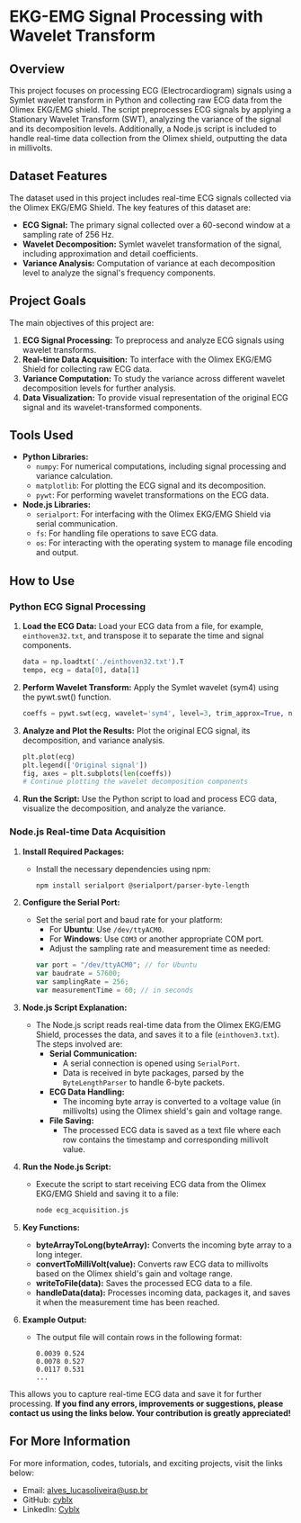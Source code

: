# EKG-EMG Signal Processing with Wavelet Transform

## Overview
This project focuses on processing ECG (Electrocardiogram) signals using a Symlet wavelet transform in Python and collecting raw ECG data from the Olimex EKG/EMG shield. The script preprocesses ECG signals by applying a Stationary Wavelet Transform (SWT), analyzing the variance of the signal and its decomposition levels. Additionally, a Node.js script is included to handle real-time data collection from the Olimex shield, outputting the data in millivolts.

## Dataset Features
The dataset used in this project includes real-time ECG signals collected via the Olimex EKG/EMG Shield. The key features of this dataset are:
- **ECG Signal:** The primary signal collected over a 60-second window at a sampling rate of 256 Hz.
- **Wavelet Decomposition:** Symlet wavelet transformation of the signal, including approximation and detail coefficients.
- **Variance Analysis:** Computation of variance at each decomposition level to analyze the signal's frequency components.

## Project Goals
The main objectives of this project are:
1. **ECG Signal Processing:** To preprocess and analyze ECG signals using wavelet transforms.
2. **Real-time Data Acquisition:** To interface with the Olimex EKG/EMG Shield for collecting raw ECG data.
3. **Variance Computation:** To study the variance across different wavelet decomposition levels for further analysis.
4. **Data Visualization:** To provide visual representation of the original ECG signal and its wavelet-transformed components.

## Tools Used
- **Python Libraries:**
  - `numpy`: For numerical computations, including signal processing and variance calculation.
  - `matplotlib`: For plotting the ECG signal and its decomposition.
  - `pywt`: For performing wavelet transformations on the ECG data.
- **Node.js Libraries:**
  - `serialport`: For interfacing with the Olimex EKG/EMG Shield via serial communication.
  - `fs`: For handling file operations to save ECG data.
  - `os`: For interacting with the operating system to manage file encoding and output.

## How to Use

### Python ECG Signal Processing
1. **Load the ECG Data:**
   Load your ECG data from a file, for example, `einthoven32.txt`, and transpose it to separate the time and signal components.
   ```python
   data = np.loadtxt('./einthoven32.txt').T
   tempo, ecg = data[0], data[1]
   ```

2. **Perform Wavelet Transform:**
    Apply the Symlet wavelet (sym4) using the pywt.swt() function.
    ```python
    coeffs = pywt.swt(ecg, wavelet='sym4', level=3, trim_approx=True, norm=True)
    ```
3. **Analyze and Plot the Results:**
    Plot the original ECG signal, its decomposition, and variance analysis.
    ```python
    plt.plot(ecg)
    plt.legend(['Original signal'])
    fig, axes = plt.subplots(len(coeffs))
    # Continue plotting the wavelet decomposition components
    ```
4. **Run the Script:**
    Use the Python script to load and process ECG data, visualize the decomposition, and analyze the variance.

### Node.js Real-time Data Acquisition

1. **Install Required Packages:**
   - Install the necessary dependencies using npm:
     ```bash
     npm install serialport @serialport/parser-byte-length
     ```

2. **Configure the Serial Port:**
   - Set the serial port and baud rate for your platform:
     - For **Ubuntu**: Use `/dev/ttyACM0`.
     - For **Windows**: Use `COM3` or another appropriate COM port.
     - Adjust the sampling rate and measurement time as needed:
     ```javascript
     var port = "/dev/ttyACM0"; // for Ubuntu
     var baudrate = 57600;
     var samplingRate = 256;
     var measurementTime = 60; // in seconds
     ```

3. **Node.js Script Explanation:**
   - The Node.js script reads real-time data from the Olimex EKG/EMG Shield, processes the data, and saves it to a file (`einthoven3.txt`). The steps involved are:
     - **Serial Communication:**
       - A serial connection is opened using `SerialPort`.
       - Data is received in byte packages, parsed by the `ByteLengthParser` to handle 6-byte packets.
     - **ECG Data Handling:**
       - The incoming byte array is converted to a voltage value (in millivolts) using the Olimex shield's gain and voltage range.
     - **File Saving:**
       - The processed ECG data is saved as a text file where each row contains the timestamp and corresponding millivolt value.

4. **Run the Node.js Script:**
   - Execute the script to start receiving ECG data from the Olimex EKG/EMG Shield and saving it to a file:
     ```bash
     node ecg_acquisition.js
     ```

5. **Key Functions:**
   - **byteArrayToLong(byteArray):** Converts the incoming byte array to a long integer.
   - **convertToMilliVolt(value):** Converts raw ECG data to millivolts based on the Olimex shield's gain and voltage range.
   - **writeToFile(data):** Saves the processed ECG data to a file.
   - **handleData(data):** Processes incoming data, packages it, and saves it when the measurement time has been reached.

6. **Example Output:**
   - The output file will contain rows in the following format:
     ```
     0.0039 0.524
     0.0078 0.527
     0.0117 0.531
     ...
     ```

This allows you to capture real-time ECG data and save it for further processing.
**If you find any errors, improvements or suggestions, please contact us using the links below. Your contribution is greatly appreciated!**

## For More Information
For more information, codes, tutorials, and exciting projects, visit the links below:

- Email: alves_lucasoliveira@usp.br
- GitHub: [cyblx](https://github.com/cyblx)
- LinkedIn: [Cyblx](https://www.linkedin.com/in/cyblx)

